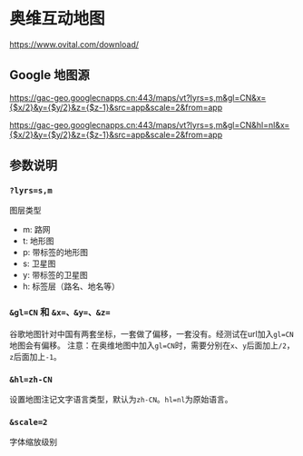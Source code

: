 # 奥维互动地图

<https://www.ovital.com/download/>

## Google 地图源

<https://gac-geo.googlecnapps.cn:443/maps/vt?lyrs=s,m&gl=CN&x={$x/2}&y={$y/2}&z={$z-1}&src=app&scale=2&from=app>

<https://gac-geo.googlecnapps.cn:443/maps/vt?lyrs=s,m&gl=CN&hl=nl&x={$x/2}&y={$y/2}&z={$z-1}&src=app&scale=2&from=app>

## 参数说明

### `?lyrs=s,m`

图层类型

* m: 路网
* t: 地形图
* p: 带标签的地形图
* s: 卫星图
* y: 带标签的卫星图
* h: 标签层（路名、地名等）

### `&gl=CN` 和 `&x=、&y=、&z=`

谷歌地图针对中国有两套坐标，一套做了偏移，一套没有。经测试在url加入`gl=CN`地图会有偏移。
注意：在奥维地图中加入`gl=CN`时，需要分别在`x`、`y`后面加上`/2`，`z`后面加上`-1`。

### `&hl=zh-CN`

设置地图注记文字语言类型，默认为`zh-CN`。`hl=nl`为原始语言。

### `&scale=2`

字体缩放级别
